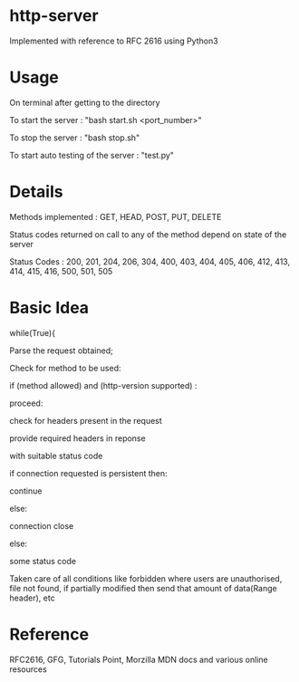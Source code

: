 # http-server
Implemented with reference to RFC 2616 using Python3

# Usage
On terminal after getting to the directory

To start the server : "bash start.sh <port_number>"

To stop the server : "bash stop.sh"

To start auto testing of the server : "test.py"

# Details
Methods implemented : GET, HEAD, POST, PUT, DELETE

Status codes returned on call to any of the method depend on state of the server

Status Codes : 200, 201, 204, 206, 304, 400, 403, 404, 405, 406, 412, 413, 414, 415, 416, 500, 501, 505

# Basic Idea
while(True){

Parse the request obtained;

Check for method to be used:

if (method allowed) and (http-version supported) :

  proceed:
  
  check for headers present in the request
  
  provide required headers in reponse
  
  with suitable status code
  
  if connection requested is persistent then:
  
   continue
   
  else:
   
   connection close
  
  else:
  
   some status code

Taken care of all conditions like forbidden where users are unauthorised, file not found, if partially modified then send that amount of data(Range header), etc 

# Reference

RFC2616, GFG, Tutorials Point, Morzilla MDN docs and various online resources
